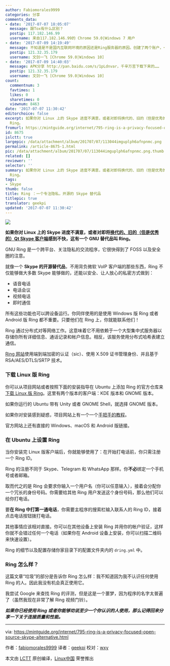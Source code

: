 ```yaml
---
author: Fabiomorales9999
categories: 分享
comments_data:
- date: '2017-07-07 18:05:07'
  message: 跟Tox有什么区别？
  postip: 117.182.146.99
  username: 来自117.182.146.99的 Chrome 59.0|Windows 7 用户
- date: '2017-07-09 14:19:49'
  message: 不知道是不是国内互联网环境的原因还是Ring服务器的原因。创建了两个账户，一个用PC，一个用安卓，文本通信延时一分钟。视频不了。头像图片都不同步。无力吐槽，浪费时间。
  postip: 121.32.35.179
  username: 文剑一飞 [Chrome 59.0|Windows 10]
- date: '2017-07-09 14:40:03'
  message: APK分享 http://pan.baidu.com/s/1pLdnvar，千辛万苦下载下来的……
  postip: 121.32.35.179
  username: 文剑一飞 [Chrome 59.0|Windows 10]
count:
  commentnum: 3
  favtimes: 1
  likes: 0
  sharetimes: 0
  viewnum: 8463
date: '2017-07-07 11:30:42'
editorchoice: false
excerpt: 如果你对 Linux 上的 Skype 进度不满意，或者对即将换代的、旧的（但是优秀的）Qt Skype 客户端感到不快，这有一个 GNU 替代品叫
  Ring。
fromurl: https://mintguide.org/internet/795-ring-is-a-privacy-focused-open-source-skype-alternative.html
id: 8675
islctt: true
largepic: /data/attachment/album/201707/07/113044imguplph6afnpnmc.png
permalink: /article-8675-1.html
pic: /data/attachment/album/201707/07/113044imguplph6afnpnmc.png.thumb.jpg
related: []
reviewer: ''
selector: ''
summary: 如果你对 Linux 上的 Skype 进度不满意，或者对即将换代的、旧的（但是优秀的）Qt Skype 客户端感到不快，这有一个 GNU 替代品叫
  Ring。
tags:
- Skype
thumb: false
title: Ring ：一个专注隐私，开源的 Skype 替代品
titlepic: true
translator: geekpi
updated: '2017-07-07 11:30:42'
---
```


![](/data/attachment/album/201707/07/113044imguplph6afnpnmc.png)


**如果你对 Linux 上的 Skype 进度不满意，或者对即将[换代的、旧的（但是优秀的）Qt Skype 客户端](/article-7606-1.html)感到不快，这有一个 GNU 替代品叫 Ring。**


GNU Ring 是一个跨平台、关注隐私的交流程序，它很快得到了 FOSS 以及安全圈的注意。


就像一个 **Skype 的开源替代品**，不用背负微软 VoIP 客户端的那些东西，Ring 不仅能够做大多数 Skype 能够做的，还能以安全、让人放心的私密方式做到：


* 语音电话
* 电话会议
* 视频电话
* 即时通信


所有这些功能也可以跨设备运行。你同伴使用的是使用 Windows 版 Ring 或者 Android 版 Ring 都不重要。只要他们在 Ring 上，你就能联系他们！


Ring 通过分布式对等网络工作。这意味着它不用依赖于一个大型集中式服务器以存储你所有详细信息、通话记录和帐户信息。相反，该服务使用分布式哈希表建立通信。


[Ring 网站](https://ring.cx/)使用端到端加密的认证（sic）、使用 X.509 证书管理身份、并且基于 RSA/AES/DTLS/SRTP 技术。


### 下载 Linux 版 Ring


你可以从项目网站或者按照下面的安装指导在 Ubuntu 上添加 Ring 的官方仓库来[下载 Linux 版 Ring](https://ring.cx/en/download/gnu-linux)。这里有两个版本的客户端：KDE 版本和 GNOME 版本。


如果你运行的 Ubuntu 带有 Unity 或者 GNOME Shell，就选择 GNOME 版本。


如果你对安装感到疑惑，项目网站上有一个一个[手把手的教程](https://ring.cx/en/tutorials/gnu-linux#RingID)。


官方网站上还有直接的 Windows、macOS 和 Android 版链接。


### 在 Ubuntu 上设置 Ring


当你安装完 Linux 版客户端后，你就能够使用了：在开始打电话前，你只需注册一个 Ring ID。


Ring 的注册不同于 Skype、Telegram 和 WhatsApp 那样。你**不必**绑定一个手机号或者邮箱。


取而代之的是 Ring 会要求你输入一个用户名（你可以任意输入），接着会分配你一个冗长的身份号码。你需要给其他 Ring 用户发送这个身份号码，那么他们可以给你打电话。


要**在 Ring 中打第一通电话**，你需要主程序的搜索栏输入联系人的 Ring ID，接着点击电话按钮拨打电话。


其他事情应该相对直接。你可以在其他设备上安装 Ring 并用你的帐户验证，这样你就不会错过任何一个电话（如果你在 Android 设备上安装，你可以扫描二维码来快速设置）。


Ring 的细节以及配置存储你家目录下的配置文件夹内的 `dring.yml` 中。


### Ring 怎么样？


这篇文章“垃圾”的部分是告诉你 Ring 怎么样：我不知道因为我不认识任何使用 Ring 的人。因此我没有机会真正使用它。


我尝试 Google 来查找 Ring 的评测，但是这是一个噩梦，因为程序的名字太普遍了（虽然我现在非常了解 Ring 视频门铃）。


***如果你已经使用 Ring 或者你能够劝说至少一个你认识的人使用，那么记得回来分享一下关于连接质量和性能。***




---


via: <https://mintguide.org/internet/795-ring-is-a-privacy-focused-open-source-skype-alternative.html>


作者：[fabiomorales9999](https://mintguide.org/user/fabiomorales9999/) 译者：[geekpi](https://github.com/geekpi) 校对：[wxy](https://github.com/wxy)


本文由 [LCTT](https://github.com/LCTT/TranslateProject) 原创编译，[Linux中国](https://linux.cn/) 荣誉推出